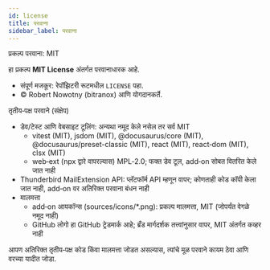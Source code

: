 ```yaml
---
id: license
title: परवाना
sidebar_label: परवाना
---
```


प्रकल्प परवाना: MIT

हा प्रकल्प **MIT License** अंतर्गत परवानाधारक आहे.

- संपूर्ण मजकूर: रेपॉझिटरी रूटमधील `LICENSE` पहा.
- © Robert Nowotny (bitranox) आणि योगदानकर्ते.

तृतीय‑पक्ष परवाने (संक्षेप)

- डेव/टेस्ट आणि वेबसाइट टूलिंग: अन्यथा नमूद केले नसेल तर सर्व MIT
  - vitest (MIT), jsdom (MIT), @docusaurus/core (MIT), @docusaurus/preset-classic (MIT), react (MIT), react‑dom (MIT), clsx (MIT)
  - web‑ext (npx द्वारे वापरल्यास) MPL‑2.0; फक्त डेव टूल, add‑on सोबत वितरित केले जात नाही
- Thunderbird MailExtension API: प्लॅटफॉर्म API म्हणून वापर; कोणताही कोड कॉपी केला जात नाही, add‑on वर अतिरिक्त परवाना बंधन नाही
- मालमत्ता
  - add‑on आयकॉन्स (sources/icons/\*.png): प्रकल्प मालमत्ता, MIT (जोपर्यंत वेगळे नमूद नाही)
  - GitHub लोगो हा GitHub ट्रेडमार्क आहे; ब्रँड मार्गदर्शक तत्त्वांनुसार वापर, MIT अंतर्गत कव्हर नाही

आपण अतिरिक्त तृतीय‑पक्ष कोड किंवा मालमत्ता जोडत असल्यास, त्यांचे मूळ परवाने कायम ठेवा आणि वरच्या यादीत जोडा.
